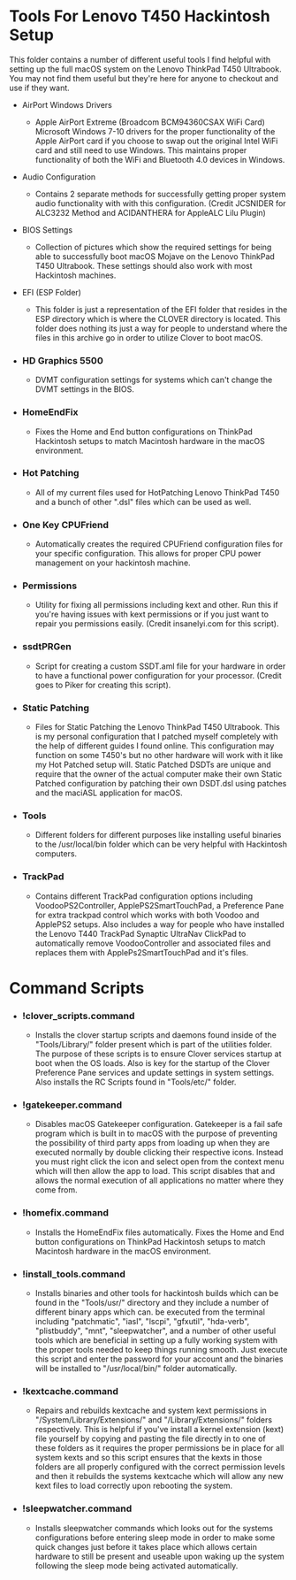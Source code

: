 # Tools For Lenovo T450 Hackintosh Setup

This folder contains a number of different useful tools I find helpful with setting up the full macOS system on the Lenovo ThinkPad T450 Ultrabook. You may not find them useful but they're here for anyone to checkout and use if they want.

- AirPort Windows Drivers

  - Apple AirPort Extreme (Broadcom BCM94360CSAX WiFi Card) Microsoft Windows 7-10 drivers for the proper functionality of the Apple AirPort card if you choose to swap out the original Intel WiFi card and still need to use Windows. This maintains proper functionality of both the WiFi and Bluetooth 4.0 devices in Windows.

- Audio Configuration

  - Contains 2 separate methods for successfully getting proper system audio functionality with with this configuration. (Credit JCSNIDER for ALC3232 Method and ACIDANTHERA for AppleALC Lilu Plugin)

- BIOS Settings

  - Collection of pictures which show the required settings for being able to successfully boot macOS Mojave on the Lenovo ThinkPad T450 Ultrabook. These settings should also work with most Hackintosh machines.

- EFI (ESP Folder)

  - This folder is just a representation of the EFI folder that resides in the ESP directory which is where the CLOVER directory is located. This folder does nothing its just a way for people to understand where the files in this archive go in order to utilize Clover to boot macOS.

- ### HD Graphics 5500

  - DVMT configuration settings for systems which can't change the DVMT settings in the BIOS.

- ### HomeEndFix

  - Fixes the Home and End button configurations on ThinkPad Hackintosh setups to match Macintosh hardware in the macOS environment.

- ### Hot Patching

  - All of my current files used for HotPatching Lenovo ThinkPad T450 and a bunch of other ".dsl" files which can be used as well. 

- ### One Key CPUFriend

  - Automatically creates the required CPUFriend configuration files for your specific configuration. This allows for proper CPU power management on your hackintosh machine. 

- ### Permissions

  - Utility for fixing all permissions including kext and other. Run this if you're having issues with kext permissions or if you just want to repair you permissions easily. (Credit insanelyi.com for this script).

- ### ssdtPRGen

  - Script for creating a custom SSDT.aml file for your hardware in order to have a functional power configuration for your processor. (Credit goes to Piker for creating this script).

- ### Static Patching

  - Files for Static Patching the Lenovo ThinkPad T450 Ultrabook. This is my personal configuration that I patched myself completely with the help of different guides I found online. This configuration may function on some T450's but no other hardware will work with it like my Hot Patched setup will. Static Patched DSDTs are unique and require that the owner of the actual computer make their own Static Patched configuration by patching their own DSDT.dsl using patches and the maciASL application for macOS.

- ### Tools

  - Different folders for different purposes like installing useful binaries to the /usr/local/bin folder which can be very helpful with Hackintosh computers.

- ### TrackPad

  - Contains different TrackPad configuration options including VoodooPS2Controller, ApplePS2SmartTouchPad, a Preference Pane for extra trackpad control which works with both Voodoo and ApplePS2 setups. Also includes a way for people who have installed the Lenovo T440 TrackPad Synaptic UltraNav ClickPad to automatically remove VoodooController and associated files and replaces them with ApplePs2SmartTouchPad and it's files.

#

# Command Scripts

- ### !clover_scripts.command

  - Installs the clover startup scripts and daemons found inside of the "Tools/Library/" folder present which is part of the utilities folder. The purpose of these scripts is to ensure Clover services startup at boot when the OS loads. Also is key for the startup of the Clover Preference Pane services and update settings in system settings. Also installs the RC Scripts found in "Tools/etc/" folder.

- ### !gatekeeper.command

  - Disables macOS Gatekeeper configuration. Gatekeeper is a fail safe program which is built in to macOS with the purpose of preventing the possibility of third party apps from loading up when they are executed normally by double clicking their respective icons. Instead you must right click the icon and select open from the context menu which will then allow the app to load. This script disables that and allows the normal execution of all applications no matter where they come from.

- ### !homefix.command

  - Installs the HomeEndFix files automatically. Fixes the Home and End button configurations on ThinkPad Hackintosh setups to match Macintosh hardware in the macOS environment.

- ### !install_tools.command

  - Installs binaries and other tools for hackintosh builds which can be found in the "Tools/usr/" directory and they include a number of different binary apps which can. be executed from the terminal including "patchmatic", "iasl", "lscpi", "gfxutil", "hda-verb", "plistbuddy", "mnt", "sleepwatcher", and a number of other useful tools which are beneficial in setting up a fully working system with the proper tools needed to keep things running smooth. Just execute this script and enter the password for your account and the binaries will be installed to "/usr/local/bin/" folder automatically.  

- ### !kextcache.command

  - Repairs and rebuilds kextcache and system kext permissions in "/System/Library/Extensions/" and "/Library/Extensions/" folders respectively. This is helpful if you've install a kernel extension (kext) file yourself by copying and pasting the file directly in to one of these folders as it requires the proper permissions be in place for all system kexts and so this script ensures that the kexts in those folders are all properly configured with the correct permission levels and then it rebuilds the systems kextcache which will allow any new kext files to load correctly upon rebooting the system.

- ### !sleepwatcher.command

  - Installs sleepwatcher commands which looks out for the systems configurations before entering sleep mode in order to make some quick changes just before it takes place which allows certain hardware to still be present and useable upon waking up the system following the sleep mode being activated automatically.

